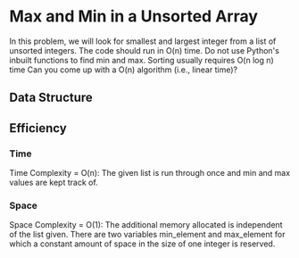 # Max and Min in a Unsorted Array
In this problem, we will look for smallest and largest integer from a list of unsorted integers.
The code should run in O(n) time.
Do not use Python's inbuilt functions to find min and max.
Sorting usually requires O(n log n) time Can you come up with a O(n) algorithm (i.e., linear time)?


## Data Structure


## Efficiency
### Time
Time Complexity = O(n): The given list is run through once and min and max values are kept track of.

### Space
Space Complexity = O(1): The additional memory allocated is independent of the list given.
There are two variables min_element and max_element for which a constant amount of space in the size of one integer is 
reserved.
